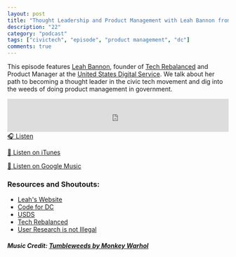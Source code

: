 ```yaml
---
layout: post
title: "Thought Leadership and Product Management with Leah Bannon from USDS 👩🏼‍💻"
description: "22"
category: "podcast"
tags: ["civictech", "episode", "product management", "dc"]
comments: true
---
```

This episode features [Leah Bannon](https://twitter.com/leahbannon), founder of [Tech Rebalanced](https://twitter.com/tech_rebalanced) and Product Manager at the [United States Digital Service](https://twitter.com/USDS).
We talk about her path to becoming a thought leader in the civic tech movement and dig into the weeds of doing product management in government.
<iframe width="100%" height="75" scrolling="no" frameborder="no" allow="autoplay" src="https://w.soundcloud.com/player/?url=https%3A//api.soundcloud.com/tracks/526534446&color=%23ff5500&auto_play=false&hide_related=false&show_comments=true&show_user=true&show_reposts=false&show_teaser=true&visual=true"></iframe>
<a href="https://soundcloud.com/user-227289754/22-thought-leadership-and-product-management-with-leah-bannon-from-usds" target="_blank">🎧 Listen</a>

[📱 Listen on iTunes](https://itunes.apple.com/us/podcast/civic-tech-chat/id1350640468?mt=2)

[📱 Listen on Google Music](https://play.google.com/music/listen?u=0#/ps/I2inksjzzzmbxhg5wbojr624doa)

### Resources and Shoutouts:
- [Leah's Website](http://www.chipy.org/)
- [Code for DC](https://chipymentor.org/)
- [USDS](https://www.usds.gov/)
- [Tech Rebalanced](https://medium.com/@ErieMeyer/user-research-is-not-illegal-uncle-sam-51f2f92a280a)
- [User Research is not Illegal](https://medium.com/@ErieMeyer/user-research-is-not-illegal-uncle-sam-51f2f92a280a)

##### Music Credit: [Tumbleweeds by Monkey Warhol](http://freemusicarchive.org/music/Monkey_Warhol/Lonely_Hearts_Challenge/Monkey_Warhol_-_Tumbleweeds)
